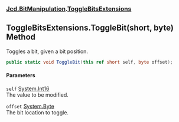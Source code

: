 ### [Jcd.BitManipulation](Jcd_BitManipulation.md 'Jcd.BitManipulation').[ToggleBitsExtensions](Jcd_BitManipulation_ToggleBitsExtensions.md 'Jcd.BitManipulation.ToggleBitsExtensions')
## ToggleBitsExtensions.ToggleBit(short, byte) Method
Toggles a bit, given a bit position.  
```csharp
public static void ToggleBit(this ref short self, byte offset);
```
#### Parameters
<a name='Jcd_BitManipulation_ToggleBitsExtensions_ToggleBit(short_byte)_self'></a>
`self` [System.Int16](https://docs.microsoft.com/en-us/dotnet/api/System.Int16 'System.Int16')  
The value to be modified.
  
<a name='Jcd_BitManipulation_ToggleBitsExtensions_ToggleBit(short_byte)_offset'></a>
`offset` [System.Byte](https://docs.microsoft.com/en-us/dotnet/api/System.Byte 'System.Byte')  
The bit location to toggle.
  
